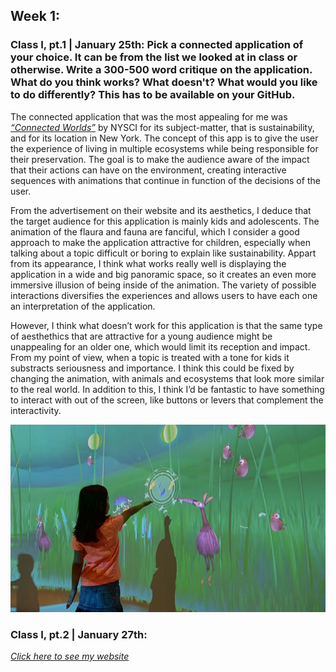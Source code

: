 ## Week 1:

### Class I, pt.1 | January 25th: Pick a connected application of your choice. It can be from the list we looked at in class or otherwise. Write a 300-500 word critique on the application. What do you think works? What doesn't? What would you like to do differently? This has to be available on your GitHub.

The connected application that was the most appealing for me was [_“Connected Worlds”_](https://classic.nysci.org/experiencenysci/exhibits/connected-worlds/) by NYSCI for its subject-matter, that is sustainability, and for its location in New York. The concept of this app is to give the user the experience of living in multiple ecosystems while being responsible for their preservation. The goal is to make the audience aware of the impact that their actions can have on the environment, creating interactive sequences with animations that continue in function of the decisions of the user.

From the advertisement on their website and its aesthetics, I deduce that the target audience for this application is mainly kids and adolescents. The animation of the flaura and fauna are fanciful, which I consider a good approach to make the application attractive for children, especially when talking about a topic difficult or boring to explain like sustainability.  Appart from its appearance, I think what works really well is displaying the application in a wide and big panoramic space, so it creates an even more immersive illusion of being inside of the animation. The variety of possible interactions diversifies the experiences and allows users to have each one an interpretation of the application.

However, I think what doesn’t work for this application is that the same type of aesthethics that are attractive for a young audience might be unappealing for an older one, which would limit its reception and impact. From my point of view, when a topic is treated with a tone for kids it substracts seriousness and importance. I think this could be fixed by changing the animation, with animals and ecosystems that look more similar to the real world. In addition to this, I think I’d be fantastic to have something to interact with out of the screen, like buttons or levers that complement the interactivity.

<img src="connected_worlds.jpg" height ="300" />

### Class I, pt.2 | January 27th:

[_Click here to see my website_](https://andresugartechea.github.io/ConnectionsLab/homework/week1/2_HTML_CSS_SSINY/)


